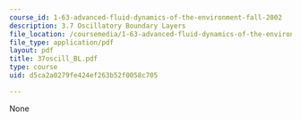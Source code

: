 ```yaml
---
course_id: 1-63-advanced-fluid-dynamics-of-the-environment-fall-2002
description: 3.7 Oscillatory Boundary Layers
file_location: /coursemedia/1-63-advanced-fluid-dynamics-of-the-environment-fall-2002/d5ca2a0279fe424ef263b52f0058c705_37oscill_BL.pdf
file_type: application/pdf
layout: pdf
title: 37oscill_BL.pdf
type: course
uid: d5ca2a0279fe424ef263b52f0058c705

---
```

None